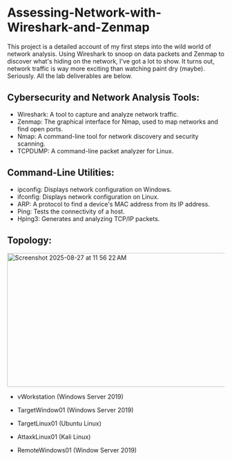 # Assessing-Network-with-Wireshark-and-Zenmap
This project is a detailed account of my first steps into the wild world of network analysis. Using Wireshark to snoop on data packets and Zenmap to discover what's hiding on the network, I've got a lot to show. It turns out, network traffic is way more exciting than watching paint dry (maybe). Seriously. All the lab deliverables are below.

## Cybersecurity and Network Analysis Tools: ##

- Wireshark: A tool to capture and analyze network traffic.
- Zenmap: The graphical interface for Nmap, used to map networks and find open ports.
- Nmap: A command-line tool for network discovery and security scanning.
- TCPDUMP: A command-line packet analyzer for Linux.

## Command-Line Utilities: ##

- ipconfig: Displays network configuration on Windows.
- ifconfig: Displays network configuration on Linux.
- ARP: A protocol to find a device's MAC address from its IP address.
- Ping: Tests the connectivity of a host.
- Hping3: Generates and analyzing TCP/IP packets.



## Topology: ##
<img width="567" height="310" alt="Screenshot 2025-08-27 at 11 56 22 AM" src="https://github.com/user-attachments/assets/53969f45-dd30-4309-8839-c348992415f8" />

- vWorkstation (Windows Server 2019)

- TargetWindow01 (Windows Server 2019)

- TargetLinux01 (Ubuntu Linux)

- AttaxkLinux01 (Kali Linux)

- RemoteWindows01 (Window Server 2019)
